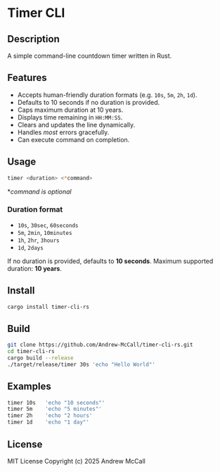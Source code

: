# Timer CLI

## Description

A simple command-line countdown timer written in Rust.

## Features

- Accepts human-friendly duration formats (e.g. `10s`, `5m`, `2h`, `1d`).
- Defaults to 10 seconds if no duration is provided.
- Caps maximum duration at 10 years.
- Displays time remaining in `HH:MM:SS`.
- Clears and updates the line dynamically.
- Handles *most* errors gracefully.
- Can execute command on completion.

## Usage

```bash
timer <duration> <*command>
```
**command is optional*

### Duration format

- `10s`, `30sec`, `60seconds`
- `5m`, `2min`, `10minutes`
- `1h`, `2hr`, `3hours`
- `1d`, `2days`

If no duration is provided, defaults to **10 seconds**.
Maximum supported duration: **10 years**.

## Install
```bash 
cargo install timer-cli-rs
```

## Build

```bash
git clone https://github.com/Andrew-McCall/timer-cli-rs.git
cd timer-cli-rs
cargo build --release
./target/release/timer 30s 'echo "Hello World"'
```

## Examples

```bash
timer 10s   'echo "10 seconds"'  
timer 5m    'echo "5 minutes"'  
timer 2h    'echo "2 hours'  
timer 1d    'echo "1 day"'  
```


## License

MIT License
Copyright (c) 2025 Andrew McCall

